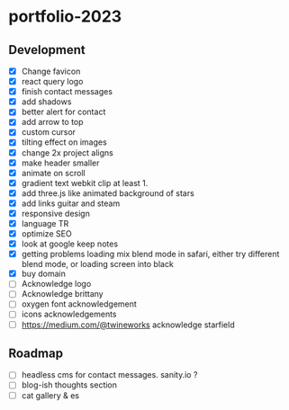 # portfolio-2023

## Development

-   [x] Change favicon
-   [x] react query logo
-   [x] finish contact messages
-   [x] add shadows
-   [x] better alert for contact
-   [x] add arrow to top
-   [x] custom cursor
-   [x] tilting effect on images
-   [x] change 2x project aligns
-   [x] make header smaller
-   [x] animate on scroll
-   [x] gradient text webkit clip at least 1.
-   [x] add three.js like animated background of stars
-   [x] add links guitar and steam
-   [x] responsive design
-   [x] language TR
-   [x] optimize SEO
-   [x] look at google keep notes
-   [x] getting problems loading mix blend mode in safari, either try different blend mode, or loading screen into black
-   [x] buy domain
-   [ ] Acknowledge logo
-   [ ] Acknowledge brittany
-   [ ] oxygen font acknowledgement
-   [ ] icons acknowledgements
-   [ ] https://medium.com/@twineworks acknowledge starfield

## Roadmap

-   [ ] headless cms for contact messages. sanity.io ?
-   [ ] blog-ish thoughts section
-   [ ] cat gallery & es
